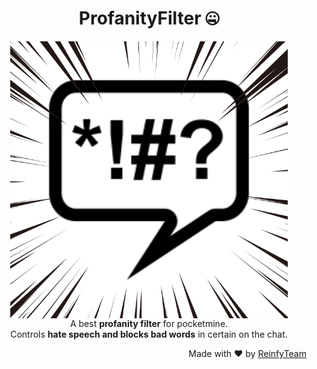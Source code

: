 <h1 align=center>ProfanityFilter 🤐</h1>
<p align=center>
<a href="https://poggit.pmmp.io/p/ProfanityFilter"><img src="https://github.com/ReinfyTeam/ProfanityFilter/blob/main/ProfanityFilter.png" align="center" size="200"></a><br>
A best <b>profanity filter</b> for pocketmine.<br>Controls <b>hate speech and blocks bad words</b> in certain on the chat.</p>
<p align=right>Made with ❤ by <a href="https://github.com/ReinfyTeam">ReinfyTeam</a></p>
